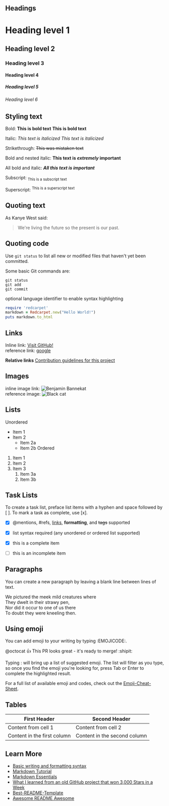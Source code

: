 
## Headings
# Heading level 1
## Heading level 2
### Heading level 3
#### Heading level 4
##### Heading level 5
###### Heading level 6


## Styling text
Bold:
**This is bold text**
__This is bold text__


Italic:
*This text is italicized*
_This text is italicized_


Strikethrough:
~~This was mistaken text~~


Bold and nested italic:
**This text is _extremely_ important**


All bold and italic:
***All this text is important***


Subscript:
<sub>This is a subscript text</sub>


Superscript:
<sup>This is a superscript text</sup>


## Quoting text

As Kanye West said:
> We're living the future so the present is our past.



## Quoting code
Use `git status` to list all new or modified files that haven't yet been committed.

Some basic Git commands are:
```
git status
git add
git commit
```

optional language identifier to enable syntax highlighting  
```ruby
require 'redcarpet'
markdown = Redcarpet.new("Hello World!")
puts markdown.to_html
```

## Links
Inline link: [Visit GitHub!](www.github.com)  
reference link: [google][google]  

[google]: www.google.com

**Relative links**
[Contribution guidelines for this project](docs/CONTRIBUTING.md)



## Images
inline image link: ![Benjamin Bannekat](https://fake.octodex.github.com/images/bannekat.png)  
reference image: ![Black cat][Black cat]  

[Black cat]: https://fake.upload.wikimedia.org/wikipedia/commons/a/a3/81_INF_DIV_SSI.jpg  


## Lists
Unordered  
* Item 1
* Item 2
  * Item 2a
  * Item 2b
Ordered  
1. Item 1
1. Item 2
1. Item 3
   1. Item 3a
   1. Item 3b


## Task Lists
To create a task list, preface list items with a hyphen and space followed by [ ]. To mark a task as complete, use [x].

- [x] @mentions, #refs, [links](), **formatting**, and <del>tags</del> supported
- [x] list syntax required (any unordered or ordered list supported)
- [x] this is a complete item
- [ ] this is an incomplete item



## Paragraphs  
You can create a new paragraph by leaving a blank line between lines of text.  

We pictured the meek mild creatures where  
They dwelt in their strawy pen,  
Nor did it occur to one of us there  
To doubt they were kneeling then.


## Using emoji
You can add emoji to your writing by typing :EMOJICODE:.

@octocat :+1: This PR looks great - it's ready to merge! :shipit:


Typing : will bring up a list of suggested emoji. The list will filter as you type, so once you find the emoji you're looking for, press Tab or Enter to complete the highlighted result.

For a full list of available emoji and codes, check out the [Emoji-Cheat-Sheet](https://github.com/ikatyang/emoji-cheat-sheet/blob/master/README.md).


## Tables
| First Header                | Second Header                |
|-----------------------------|------------------------------|
| Content from cell 1         | Content from cell 2          |
| Content in the first column | Content in the second column |



## Learn More
 - [Basic writing and formatting syntax](https://docs.github.com/en/get-started/writing-on-github/getting-started-with-writing-and-formatting-on-github/basic-writing-and-formatting-syntax)
 - [Markdown Tutorial](https://www.markdowntutorial.com/)
 - [Markdown Essentials](https://www.udemy.com/course/markdown-essentials/)
 - [What I learned from an old GitHub project that won 3,000 Stars in a Week](https://www.freecodecamp.org/news/what-i-learned-from-an-old-github-project-that-won-3-000-stars-in-a-week-628349a5ee14/)  
- [Best-README-Template](https://github.com/othneildrew/Best-README-Template)  
- [Awesome README Awesome](https://github.com/matiassingers/awesome-readme)  
